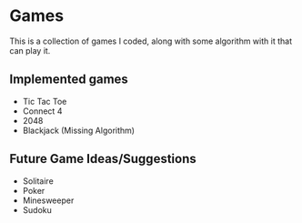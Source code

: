 # Games

This is a collection of games I coded, along with some algorithm with it that can play it.

## Implemented games

- Tic Tac Toe
- Connect 4
- 2048
- Blackjack (Missing Algorithm)

## Future Game Ideas/Suggestions

- Solitaire
- Poker
- Minesweeper
- Sudoku